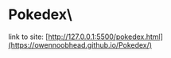 # Pokedex\

link to site: [http://127.0.0.1:5500/pokedex.html](https://owennoobhead.github.io/Pokedex/)
